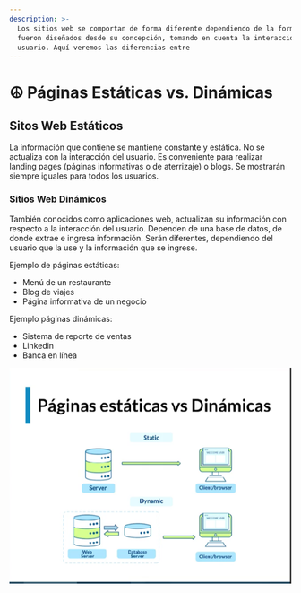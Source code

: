 ```yaml
---
description: >-
  Los sitios web se comportan de forma diferente dependiendo de la forma en que
  fueron diseñados desde su concepción, tomando en cuenta la interacción con el
  usuario. Aquí veremos las diferencias entre
---
```


# ☮ Páginas Estáticas vs. Dinámicas

## Sitos Web Estáticos

La información que contiene se mantiene constante y estática. No se actualiza con la interacción del usuario. Es conveniente para realizar landing pages (páginas informativas o de aterrizaje) o blogs. Se mostrarán siempre iguales para todos los usuarios.

### Sitios Web Dinámicos

También conocidos como aplicaciones web, actualizan su información con respecto a la interacción del usuario. Dependen de una base de datos, de donde extrae e ingresa información. Serán diferentes, dependiendo del usuario que la use y la información que se ingrese.

Ejemplo de páginas estáticas:

* Menú de un restaurante
* Blog de viajes
* Página informativa de un negocio

Ejemplo páginas dinámicas:

* Sistema de reporte de ventas
* Linkedin
* Banca en línea

![](<.gitbook/assets/image (2).png>)
